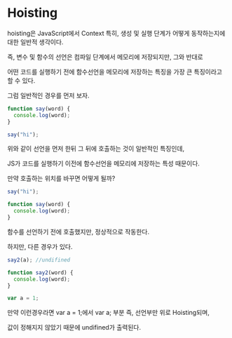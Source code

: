 # Hoisting

hoisting은 JavaScript에서 Context 특히, 생성 및 실행 단계가 어떻게 동작하는지에 대한 일반적 생각이다. 

즉, 변수 및 함수의 선언은 컴파일 단계에서 메모리에 저장되지만,  그와 반대로

어떤 코드를 실행하기 전에  함수선언을 메모리에 저장하는 특징을 가장 큰 특징이라고 할 수 있다.

그럼 일반적인 경우를 먼저 보자.

```javascript
function say(word) {
  console.log(word);
}

say("hi");
```

위와 같이 선언을 먼저 한뒤 그 뒤에 호출하는 것이 일반적인 특징인데, 

JS가 코드를 실행하기 이전에 함수선언을 메모리에 저장하는 특성 때문이다.



만약 호출하는 위치를 바꾸면 어떻게 될까?

```javascript
say("hi");

function say(word) {
  console.log(word);
}
```

함수를 선언하기 전에 호출했지만, 정상적으로 작동한다. 



하지만, 다른 경우가 있다. 

```javascript
say2(a); //undifined

function say2(word) {
  console.log(word);
}

var a = 1;
```

만약 이런경우라면 var a = 1;에서 var a; 부분 즉, 선언부만 위로 Hoisting되며, 

값이 정해지지 않았기 때문에 undifined가 출력된다.



